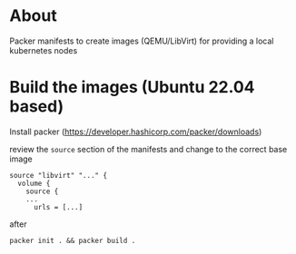 # About

Packer manifests to create images (QEMU/LibVirt) for providing a local kubernetes nodes

# Build the images (Ubuntu 22.04 based)

Install packer (https://developer.hashicorp.com/packer/downloads)

review the `source` section of the manifests and change to the correct base image

```
source "libvirt" "..." {
  volume {
    source {    
    ...
      urls = [...]        
```

after


```
packer init . && packer build .
```
